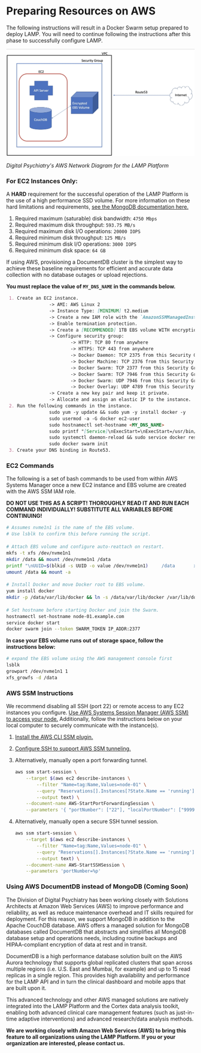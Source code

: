 # Preparing Resources on AWS

The following instructions will result in a Docker Swarm setup prepared to deploy LAMP. You will need to continue following the instructions after this phase to successfully configure LAMP.

![](assets/Untitled_AWS.png)

_Digital Psychiatry's AWS Network Diagram for the LAMP Platform_

### For EC2 Instances Only:

A **HARD** requirement for the successful operation of the LAMP Platform is the use of a high performance SSD volume. For more information on these hard limitations and requirements, [see the MongoDB documentation here.](https://docs.mongodb.com/manual/administration/production-notes/)
1. Required maximum (saturable) disk bandwidth: `4750 Mbps`
2. Required maximum disk throughput: `593.75 MB/s`
3. Required maximum disk I/O operations: `20000 IOPS`
2. Required minimum disk throughput: `125 MB/s`
3. Required minimum disk I/O operations: `3000 IOPS`
4. Required minimum disk space: `64 GB`

If using AWS, provisioning a DocumentDB cluster is the simplest way to achieve these baseline requirements for efficient and accurate data collection with no database outages or upload rejections. 

**You must replace the value of `MY_DNS_NAME` in the commands below.**

```markdown
 1. Create an EC2 instance.
				-> AMI: AWS Linux 2
				-> Instance Type: [MINIMUM] t2.medium
				-> Create a new IAM role with the `AmazonSSMManagedInstanceCore` policy.
				-> Enable termination protection.
				-> Create a [RECOMMENDED] 1TB EBS volume WITH encryption enabled.
				-> Configure security group:
						-> HTTP: TCP 80 from anywhere
						-> HTTPS: TCP 443 from anywhere
						-> Docker Daemon: TCP 2375 from this Security Group
						-> Docker Machine: TCP 2376 from this Security Group
						-> Docker Swarm: TCP 2377 from this Security Group
						-> Docker Swarm: TCP 7946 from this Security Group
						-> Docker Swarm: UDP 7946 from this Security Group
						-> Docker Overlay: UDP 4789 from this Security Group
				-> Create a new key pair and keep it private.
				-> Allocate and assign an elastic IP to the instance.
 2. Run the following commands in the instance.
				sudo yum -y update && sudo yum -y install docker -y
				sudo usermod -a -G docker ec2-user
				sudo hostnamectl set-hostname <MY_DNS_NAME>
				sudo printf "[Service]\nExecStart=\nExecStart=/usr/bin/dockerd -H tcp://0.0.0.0:2375 -H fd:// --containerd=/run/containerd/containerd.sock\n" | sudo tee /etc/systemd/system/docker.service.d/override.conf
				sudo systemctl daemon-reload && sudo service docker restart
				sudo docker swarm init
 3. Create your DNS binding in Route53.
```

### EC2 Commands

The following is a set of bash commands to be used from within AWS Systems Manager once a new EC2 instance and EBS volume are created with the AWS SSM IAM role.

**DO NOT USE THIS AS A SCRIPT!
THOROUGHLY READ IT AND RUN EACH COMMAND INDIVIDUALLY!
SUBSTITUTE ALL VARIABLES BEFORE CONTINUING!**

```bash
# Assumes nvme1n1 is the name of the EBS volume. 
# Use lsblk to confirm this before running the script.

# Attach EBS volume and configure auto-reattach on restart.
mkfs -t xfs /dev/nvme1n1
mkdir /data && mount /dev/nvme1n1 /data
printf "\nUUID=$(blkid -s UUID -o value /dev/nvme1n1)     /data       xfs    defaults,nofail   0   2" >> /etc/fstab
umount /data && mount -a

# Install Docker and move Docker root to EBS volume.
yum install docker
mkdir -p /data/var/lib/docker && ln -s /data/var/lib/docker /var/lib/docker

# Set hostname before starting Docker and join the Swarm.
hostnamectl set-hostname node-01.example.com
service docker start
docker swarm join --token SWARM_TOKEN IP_ADDR:2377
```

**In case your EBS volume runs out of storage space, follow the instructions below:**

```bash
# expand the EBS volume using the AWS management console first
lsblk
growpart /dev/nvme1n1 1
xfs_growfs -d /data
```

### AWS SSM Instructions

We recommend disabling all SSH (port 22) or remote access to any EC2 instances you configure. [Use AWS Systems Session Manager (AWS SSM) to access your node.](https://docs.aws.amazon.com/systems-manager/latest/userguide/session-manager-working-with-sessions-start.html#start-ec2-console) Additionally, follow the instructions below on your local computer to securely communicate with the instance(s).

1. [Install the AWS CLI SSM plugin.](https://docs.aws.amazon.com/systems-manager/latest/userguide/session-manager-working-with-install-plugin.html)
2. [Configure SSH to support AWS SSM tunneling.](https://docs.aws.amazon.com/systems-manager/latest/userguide/session-manager-getting-started-enable-ssh-connections.html)
3. Alternatively, manually open a port forwarding tunnel.

    ```bash
    aws ssm start-session \
    	--target $(aws ec2 describe-instances \
    		--filter "Name=tag:Name,Values=node-01" \
    		--query "Reservations[].Instances[?State.Name == 'running'].InstanceId[]" \
    		--output text) \
    	--document-name AWS-StartPortForwardingSession \
    	--parameters '{ "portNumber": ["22"], "localPortNumber": ["9999"] }'
    ```

4. Alternatively, manually open a secure SSH tunnel session.

    ```bash
    aws ssm start-session \
    	--target $(aws ec2 describe-instances \
    		--filter "Name=tag:Name,Values=node-01" \
    		--query "Reservations[].Instances[?State.Name == 'running'].InstanceId[]" \
    		--output text) \
    	--document-name AWS-StartSSHSession \
    	--parameters 'portNumber=%p'
    ```

### Using AWS DocumentDB instead of MongoDB (Coming Soon)

The Division of Digital Psychiatry has been working closely with Solutions Architects at Amazon Web Services (AWS) to improve performance and reliability, as well as reduce maintenance overhead and IT skills required for deployment. For this reason, we support MongoDB in addition to the Apache CouchDB database. AWS offers a managed solution for MongoDB databases called DocumentDB that abstracts and simplifies all MongoDB database setup and operations needs, including routine backups and HIPAA-compliant encryption of data at rest and in transit. 

DocumentDB is a high performance database solution built on the AWS Aurora technology that supports global replicated clusters that span across multiple regions (i.e. U.S. East and Mumbai, for example) and up to 15 read replicas in a single region. This provides high availability and performance for the LAMP API and in turn the clinical dashboard and mobile apps that are built upon it. 

This advanced technology and other AWS managed solutions are natively integrated into the LAMP Platform and the Cortex data analysis toolkit, enabling both advanced clinical care management features (such as just-in-time adaptive interventions) and advanced research/data analysis methods. 

**We are working closely with Amazon Web Services (AWS) to bring this feature to all organizations using the LAMP Platform. If you or your organization are interested, please contact us.**
